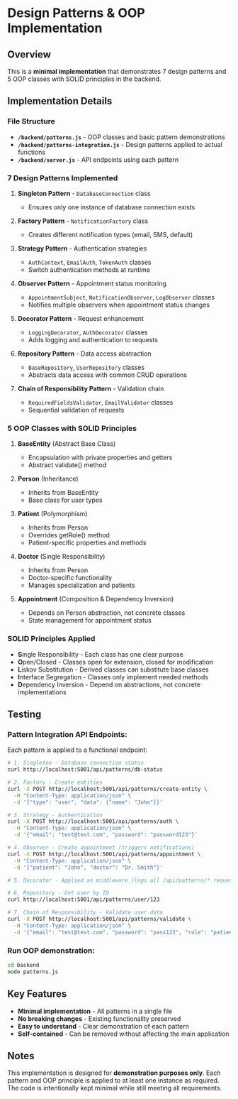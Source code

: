 # Design Patterns & OOP Implementation

## Overview
This is a **minimal implementation** that demonstrates 7 design patterns and 5 OOP classes with SOLID principles in the backend.

## Implementation Details

### File Structure
- **`/backend/patterns.js`** - OOP classes and basic pattern demonstrations
- **`/backend/patterns-integration.js`** - Design patterns applied to actual functions
- **`/backend/server.js`** - API endpoints using each pattern

### 7 Design Patterns Implemented

1. **Singleton Pattern** - `DatabaseConnection` class
   - Ensures only one instance of database connection exists

2. **Factory Pattern** - `NotificationFactory` class
   - Creates different notification types (email, SMS, default)

3. **Strategy Pattern** - Authentication strategies
   - `AuthContext`, `EmailAuth`, `TokenAuth` classes
   - Switch authentication methods at runtime

4. **Observer Pattern** - Appointment status monitoring
   - `AppointmentSubject`, `NotificationObserver`, `LogObserver` classes
   - Notifies multiple observers when appointment status changes

5. **Decorator Pattern** - Request enhancement
   - `LoggingDecorator`, `AuthDecorator` classes
   - Adds logging and authentication to requests

6. **Repository Pattern** - Data access abstraction
   - `BaseRepository`, `UserRepository` classes
   - Abstracts data access with common CRUD operations

7. **Chain of Responsibility Pattern** - Validation chain
   - `RequiredFieldsValidator`, `EmailValidator` classes
   - Sequential validation of requests

### 5 OOP Classes with SOLID Principles

1. **BaseEntity** (Abstract Base Class)
   - Encapsulation with private properties and getters
   - Abstract validate() method

2. **Person** (Inheritance)
   - Inherits from BaseEntity
   - Base class for user types

3. **Patient** (Polymorphism)
   - Inherits from Person
   - Overrides getRole() method
   - Patient-specific properties and methods

4. **Doctor** (Single Responsibility)
   - Inherits from Person
   - Doctor-specific functionality
   - Manages specialization and patients

5. **Appointment** (Composition & Dependency Inversion)
   - Depends on Person abstraction, not concrete classes
   - State management for appointment status

### SOLID Principles Applied

- **S**ingle Responsibility - Each class has one clear purpose
- **O**pen/Closed - Classes open for extension, closed for modification
- **L**iskov Substitution - Derived classes can substitute base classes
- **I**nterface Segregation - Classes only implement needed methods
- **D**ependency Inversion - Depend on abstractions, not concrete implementations

## Testing

### Pattern Integration API Endpoints:

Each pattern is applied to a functional endpoint:

```bash
# 1. Singleton - Database connection status
curl http://localhost:5001/api/patterns/db-status

# 2. Factory - Create entities
curl -X POST http://localhost:5001/api/patterns/create-entity \
  -H "Content-Type: application/json" \
  -d '{"type": "user", "data": {"name": "John"}}'

# 3. Strategy - Authentication
curl -X POST http://localhost:5001/api/patterns/auth \
  -H "Content-Type: application/json" \
  -d '{"email": "test@test.com", "password": "password123"}'

# 4. Observer - Create appointment (triggers notifications)
curl -X POST http://localhost:5001/api/patterns/appointment \
  -H "Content-Type: application/json" \
  -d '{"patient": "John", "doctor": "Dr. Smith"}'

# 5. Decorator - Applied as middleware (logs all /api/patterns/* requests)

# 6. Repository - Get user by ID
curl http://localhost:5001/api/patterns/user/123

# 7. Chain of Responsibility - Validate user data
curl -X POST http://localhost:5001/api/patterns/validate \
  -H "Content-Type: application/json" \
  -d '{"email": "test@test.com", "password": "pass123", "role": "patient"}'
```

### Run OOP demonstration:
```bash
cd backend
node patterns.js
```

## Key Features

- **Minimal implementation** - All patterns in a single file
- **No breaking changes** - Existing functionality preserved
- **Easy to understand** - Clear demonstration of each pattern
- **Self-contained** - Can be removed without affecting the main application

## Notes

This implementation is designed for **demonstration purposes only**. Each pattern and OOP principle is applied to at least one instance as required. The code is intentionally kept minimal while still meeting all requirements.